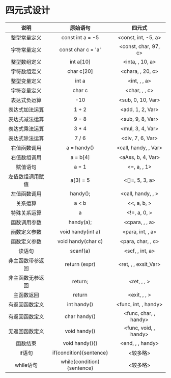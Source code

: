 # 四元式设计

说明|原始语句|四元式
:-:|:-:|:-:
整型常量定义|const int a = -5|&lt;const, int, -5, a&gt;
字符常量定义|const char c = 'a'|&lt;const, char, 97, c&gt;
整型数组定义|int a[10]|&lt;inta, , 10, a&gt;
字符数组定义|char c[20]|&lt;chara, , 20, c&gt;
整型变量定义|int a|&lt;int, , , a&gt;
字符变量定义|char c|&lt;char, , , c&gt;
表达式负运算|-10|&lt;sub, 0, 10, Var&gt;
表达式加法运算|1 + 2|&lt;add, 1, 2, Var&gt;
表达式减法运算|9 - 8|&lt;sub, 9, 8, Var&gt;
表达式乘法运算|3 * 4|&lt;mul, 3, 4, Var&gt;
表达式除法运算|7 / 6|&lt;div, 7, 6, Var&gt;
右值函数调用|a = handy()|&lt;call, handy, , Var&gt;
右值数组调用|a = b[4]|&lt;aAss, b, 4, Var&gt;
赋值语句|a = 1|&lt;=, a, , 1&gt;
左值数组调用赋值|a[3] = 5|&lt;[]=, 5, 3, a&gt;
左值函数调用|handy();|&lt;call, handy, , &gt;
关系运算|a < b|&lt;<, a, b, &gt;
特殊关系运算|a|&lt;!=, a, 0, &gt;
函数调用参数|handy(a);|&lt;cpara, , , a&gt;
函数定义参数|void handy(int a)|&lt;para, int, , a&gt;
函数定义参数|void handy(char c)|&lt;para, char, , c&gt;
读语句|scanf(a)|&lt;scf, , int, a&gt;
非主函数带参返回|return (expr)|&lt;ret, , , exsit_Var&gt;
非主函数无参返回|return;|&lt;ret, , , &gt;
主函数返回|return|&lt;exit, , , &gt;
有返回函数定义|int handy()|&lt;func, int, , handy&gt;
有返回函数定义|char handy()|&lt;func, char, , handy&gt;
无返回函数定义|void handy()|&lt;func, void, , handy&gt;
函数结束|void handy(){}|&lt;end, , , handy&gt;
if语句|if(condition){sentence}|&lt;较多略&gt;
while语句|while(condition){sentence}|&lt;较多略&gt;